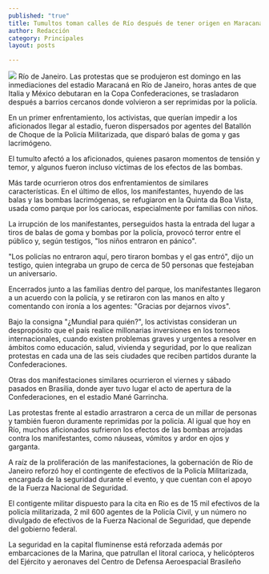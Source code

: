 ```yaml
---
published: "true"
title: Tumultos toman calles de Río después de tener origen en Maracaná
author: Redacción
category: Principales
layout: posts

---
```


![](http://i.imgur.com/q0ai7fFm.jpg)
Río de Janeiro. Las protestas que se produjeron est domingo en las inmediaciones del estadio Maracaná en Río de Janeiro, horas antes de que Italia y México debutaran en la Copa Confederaciones, se trasladaron después a barrios cercanos donde volvieron a ser reprimidas por la policía.

En un primer enfrentamiento, los activistas, que querían impedir a los aficionados llegar al estadio, fueron dispersados por agentes del Batallón de Choque de la Policía Militarizada, que disparó balas de goma y gas lacrimógeno.

El tumulto afectó a los aficionados, quienes pasaron momentos de tensión y temor, y algunos fueron incluso víctimas de los efectos de las bombas.

Más tarde ocurrieron otros dos enfrentamientos de similares características. En el último de ellos, los manifestantes, huyendo de las balas y las bombas lacrimógenas, se refugiaron en la Quinta da Boa Vista, usada como parque por los cariocas, especialmente por familias con niños.

La irrupción de los manifestantes, perseguidos hasta la entrada del lugar a tiros de balas de goma y bombas por la policía, provocó terror entre el público y, según testigos, "los niños entraron en pánico".

"Los policías no entraron aquí, pero tiraron bombas y el gas entró", dijo un testigo, quien integraba un grupo de cerca de 50 personas que festejaban un aniversario.

Encerrados junto a las familias dentro del parque, los manifestantes llegaron a un acuerdo con la policía, y se retiraron con las manos en alto y comentando con ironía a los agentes: "Gracias por dejarnos vivos".

Bajo la consigna "¿Mundial para quién?", los activistas consideran un despropósito que el país realice millonarias inversiones en los torneos internacionales, cuando existen problemas graves y urgentes a resolver en ámbitos como educación, salud, vivienda y seguridad, por lo que realizan protestas en cada una de las seis ciudades que reciben partidos durante la Confederaciones.

Otras dos manifestaciones similares ocurrieron el viernes y sábado pasados en Brasilia, donde ayer tuvo lugar el acto de apertura de la Confederaciones, en el estadio Mané Garrincha.

Las protestas frente al estadio arrastraron a cerca de un millar de personas y también fueron duramente reprimidas por la policía. Al igual que hoy en Río, muchos aficionados sufrieron los efectos de las bombas arrojadas contra los manifestantes, como náuseas, vómitos y ardor en ojos y garganta.

A raíz de la proliferación de las manifestaciones, la gobernación de Río de Janeiro reforzó hoy el contingente de efectivos de la Policía Militarizada, encargada de la seguridad durante el evento, y que cuentan con el apoyo de la Fuerza Nacional de Seguridad.

El contigente militar dispuesto para la cita en Rio es de 15 mil efectivos de la policía militarizada, 2 mil 600 agentes de la Policía Civil, y un número no divulgado de efectivos de la Fuerza Nacional de Seguridad, que depende del gobierno federal.

La seguridad en la capital fluminense está reforzada además por embarcaciones de la Marina, que patrullan el litoral carioca, y helicópteros del Ejército y aeronaves del Centro de Defensa Aeroespacial Brasileño
